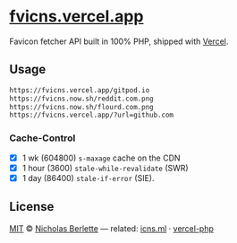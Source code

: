 # [fvicns.vercel.app]

Favicon fetcher API built in 100% PHP, shipped with [Vercel].

## Usage

```bash
https://fvicns.vercel.app/gitpod.io
https://fvicns.now.sh/reddit.com.png
https://fvicns.now.sh/flourd.com.png
https://fvicns.vercel.app/?url=github.com
```

### Cache-Control

- [x] 1 wk (604800) `s-maxage` cache on the CDN
- [x] 1 hour (3600) `stale-while-revalidate` (SWR)
- [x] 1 day (86400) `stale-if-error` (SIE).

## License

[MIT] © [Nicholas Berlette] — related: [icns.ml] · [vercel-php]

[fvicns.vercel.app]: https://fvicns.vercel.app
[MIT]: https://mit-license.org
[Vercel]: https://vercel.com
[Nicholas Berlette]: https://github.com/nberlette
[nberlette/icns]: https://github.com/nberlette/icns
[icns.ml]: https://icns.ml
[vercel-php]: https://github.com/juicyfx/vercel-php
[vercel-examples]: https://github.com/juicyfx/vercel-examples
